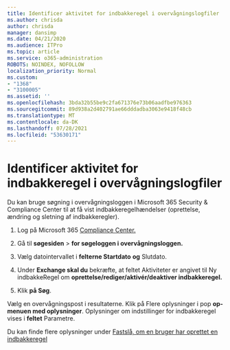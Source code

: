 ```yaml
---
title: Identificer aktivitet for indbakkeregel i overvågningslogfiler
ms.author: chrisda
author: chrisda
manager: dansimp
ms.date: 04/21/2020
ms.audience: ITPro
ms.topic: article
ms.service: o365-administration
ROBOTS: NOINDEX, NOFOLLOW
localization_priority: Normal
ms.custom:
- "1368"
- "3100005"
ms.assetid: ''
ms.openlocfilehash: 3bda32b55be9c2fa671376e73b06aadfbe976363
ms.sourcegitcommit: 89d938a2d402791ae66dddadba3063e9418f48cb
ms.translationtype: MT
ms.contentlocale: da-DK
ms.lasthandoff: 07/28/2021
ms.locfileid: "53630171"
---
```

# <a name="identify-inbox-rule-activity-in-audit-logs"></a>Identificer aktivitet for indbakkeregel i overvågningslogfiler

Du kan bruge søgning i overvågningsloggen i Microsoft 365 Security & Compliance Center til at få vist indbakkeregelhændelser (oprettelse, ændring og sletning af indbakkeregler).

1. Log på Microsoft 365 [Compliance Center.](https://protection.office.com/)

2. Gå til **søgesiden**  >  **for søgeloggen i overvågningsloggen.**

3. Vælg datointervallet i **felterne Startdato** **og** Slutdato.

4. Under **Exchange skal du** bekræfte,  at feltet Aktiviteter er angivet til Ny indbakkeRegel om **oprettelse/rediger/aktivér/deaktiver indbakkeregel.**

5. Klik **på Søg**.

Vælg en overvågningspost i resultaterne. Klik på Flere oplysninger i pop **op-menuen med oplysninger**. Oplysninger om indstillinger for indbakkeregel vises i **feltet** Parametre.

Du kan finde flere oplysninger under [Fastslå, om en bruger har oprettet en indbakkeregel](/office365/securitycompliance/auditing-troubleshooting-scenarios#determining-if-a-user-created-an-inbox-rule)
